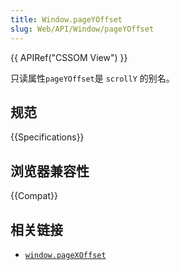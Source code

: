 ```yaml
---
title: Window.pageYOffset
slug: Web/API/Window/pageYOffset
---
```


{{ APIRef("CSSOM View") }}

只读属性`pageYOffset`是 `scrollY` 的别名。

## 规范

{{Specifications}}

## 浏览器兼容性

{{Compat}}

## 相关链接

- [`window.pageXOffset`](/zh-CN/docs/Web/API/Window/pageXOffset)
